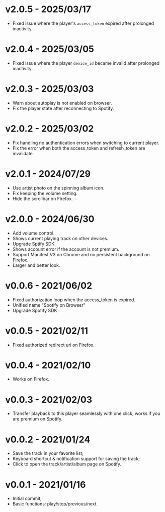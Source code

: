 # v2.0.5 - 2025/03/17
- Fixed issue where the player's `access_token` expired after prolonged inactivity.

# v2.0.4 - 2025/03/05
- Fixed issue where the player `device_id` became invalid after prolonged inactivity.

# v2.0.3 - 2025/03/03
- Warn about autoplay is not enabled on browser.
- Fix the player state after reconnecting to Spotify.

# v2.0.2 - 2025/03/02
- Fix handling no authentication errors when switching to current player.
- Fix the error when both the access_token and refresh_token are invalidate.

# v2.0.1 - 2024/07/29
- Use artist photo on the spinning album icon.
- Fix keeping the volume setting.
- Hide the scrollbar on Firefox.

# v2.0.0 - 2024/06/30
- Add volume control.
- Shows current playing track on other devices.
- Upgrade Sptify SDK.
- Shows account error if the account is not premium.
- Support Manifest V3 on Chrome and no persistent background on Firefox.
- Larger and better look.

# v0.0.6 - 2021/06/02
- Fixed authorization loop when the access_token is expired.
- Unified name "Spotify on Browser"
- Upgrade Spotify SDK

# v0.0.5 - 2021/02/11
- Fixed authorized redirect uri on Firefox.

# v0.0.4 - 2021/02/10
- Works on Firefox.

# v0.0.3 - 2021/02/03 
- Transfer playback to this player seamlessly with one click, works if you are premium on Spotify.

# v0.0.2 - 2021/01/24
- Save the track in your favorite list;
- Keyboard shortcut & notification support for saving the track;
- Click to open the track/artist/album page on Spotify.

# v0.0.1 - 2021/01/16
- Initial commit;
- Basic functions: play/stop/previous/next.